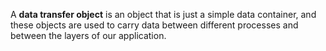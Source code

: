 A **data transfer object** is an object that is just a simple data container, and these objects are used to carry data between different processes and between the layers of our application.